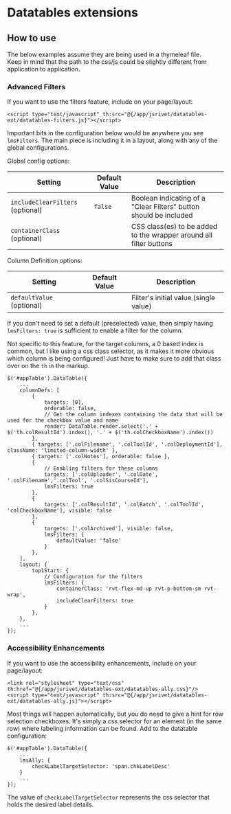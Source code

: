 # Datatables extensions

## How to use

The below examples assume they are being used in a thymeleaf file.  
Keep in mind that the path to the css/js could be slightly different from application to application.

### Advanced Filters

If you want to use the filters feature, include on your page/layout:

```
<script type="text/javascript" th:src="@{/app/jsrivet/datatables-ext/datatables-filters.js}"></script>
```

Important bits in the configuration below would be anywhere you see `lmsFilters`.
The main piece is including it in a layout, along with any of the global configurations.

Global config options:

| Setting                          | Default Value | Description                                                          |
|----------------------------------|---------------|----------------------------------------------------------------------|
| `includeClearFilters` (optional) | `false` | Boolean indicating of a "Clear Filters" button should be included  |
| `containerClass` (optional)      |  | CSS class(es) to be added to the wrapper around all filter buttons |

Column Definition options:

| Setting                   | Default Value | Description                          |
|---------------------------|---------------|--------------------------------------|
| `defaultValue` (optional) |  | Filter's initial value (single value) |

If you don't need to set a default (preselected) value, then simply having `lmsFilters: true` is sufficient to enable a filter for the column.

Not specific to this feature, for the target columns, a 0 based index is common, but I like using a css class selector, 
as it makes it more obvious which column is being configured!  Just have to make sure to add that class over on the `th` in the markup.

```
$('#appTable').DataTable({
    ...
    columnDefs: [
        {
            targets: [0],
            orderable: false,
            // Get the column indexes containing the data that will be used for the checkbox value and name
            render: DataTable.render.select('.' + $('th.colResultId').index(), '.' + $('th.colCheckboxName').index())
        },
        { targets: ['.colFilename', '.colToolId', '.colDeploymentId'], className: 'limited-column-width' },
        { targets: ['.colNotes'], orderable: false },
        {
            // Enabling filters for these columns
            targets: ['.colUploader', '.colDate', '.colFilename','.colTool', '.colSisCourseId'],
            lmsFilters: true
        },
        {
            targets: ['.colResultId', '.colBatch', '.colToolId', 'colCheckboxName'], visible: false
        },
        {
            targets: ['.colArchived'], visible: false,
            lmsFilters: {
                defaultValue: 'false'
            }
        },
    ],
    layout: {
        top1Start: {
            // Configuration for the filters
            lmsFilters: {
                containerClass: 'rvt-flex-md-up rvt-p-bottom-sm rvt-wrap',
                includeClearFilters: true
            }
        },
    },
    ...
});

```

### Accessibility Enhancements

If you want to use the accessibility enhancements, include on your page/layout:

```
<link rel="stylesheet" type="text/css" th:href="@{/app/jsrivet/datatables-ext/datatables-ally.css}"/>
<script type="text/javascript" th:src="@{/app/jsrivet/datatables-ext/datatables-ally.js}"></script>
```

Most things will happen automatically, but you do need to give a hint for row selection checkboxes. It's simply a css
selector for an element (in the same row) where labeling information can be found.
Add to the datatable configuration:

```
$('#appTable').DataTable({
    ...
    lmsAlly: {
        checkLabelTargetSelector: 'span.chkLabelDesc'
    }
    ...
});
```

The value of `checkLabelTargetSelector` represents the css selector that holds the desired label details.